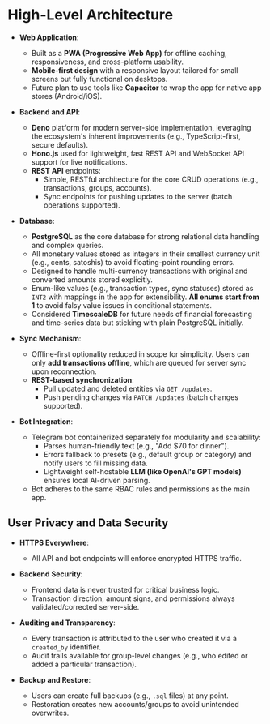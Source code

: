 # High-Level Architecture

- **Web Application**:
  - Built as a **PWA (Progressive Web App)** for offline caching,
    responsiveness, and cross-platform usability.
  - **Mobile-first design** with a responsive layout tailored for small screens
    but fully functional on desktops.
  - Future plan to use tools like **Capacitor** to wrap the app for native app
    stores (Android/iOS).

- **Backend and API**:
  - **Deno** platform for modern server-side implementation, leveraging the
    ecosystem's inherent improvements (e.g., TypeScript-first, secure defaults).
  - **Hono.js** used for lightweight, fast REST API and WebSocket API support
    for live notifications.
  - **REST API** endpoints:
    - Simple, RESTful architecture for the core CRUD operations (e.g.,
      transactions, groups, accounts).
    - Sync endpoints for pushing updates to the server (batch operations
      supported).

- **Database**:
  - **PostgreSQL** as the core database for strong relational data handling and
    complex queries.
  - All monetary values stored as integers in their smallest currency unit
    (e.g., cents, satoshis) to avoid floating-point rounding errors.
  - Designed to handle multi-currency transactions with original and converted
    amounts stored explicitly.
  - Enum-like values (e.g., transaction types, sync statuses) stored as `INT2`
    with mappings in the app for extensibility. **All enums start from 1** to 
    avoid falsy value issues in conditional statements.
  - Considered **TimescaleDB** for future needs of financial forecasting and
    time-series data but sticking with plain PostgreSQL initially.

- **Sync Mechanism**:
  - Offline-first optionality reduced in scope for simplicity. Users can only
    **add transactions offline**, which are queued for server sync upon
    reconnection.
  - **REST-based synchronization**:
    - Pull updated and deleted entities via `GET /updates`.
    - Push pending changes via `PATCH /updates` (batch changes supported).

- **Bot Integration**:
  - Telegram bot containerized separately for modularity and scalability:
    - Parses human-friendly text (e.g., "Add $70 for dinner").
    - Errors fallback to presets (e.g., default group or category) and notify
      users to fill missing data.
    - Lightweight self-hostable **LLM (like OpenAI's GPT models)** ensures local
      AI-driven parsing.
  - Bot adheres to the same RBAC rules and permissions as the main app.

## User Privacy and Data Security

- **HTTPS Everywhere**:
  - All API and bot endpoints will enforce encrypted HTTPS traffic.

- **Backend Security**:
  - Frontend data is never trusted for critical business logic.
  - Transaction direction, amount signs, and permissions always validated/corrected server-side.

- **Auditing and Transparency**:
  - Every transaction is attributed to the user who created it via a
    `created_by` identifier.
  - Audit trails available for group-level changes (e.g., who edited or added a
    particular transaction).

- **Backup and Restore**:
  - Users can create full backups (e.g., `.sql` files) at any point.
  - Restoration creates new accounts/groups to avoid unintended overwrites.
